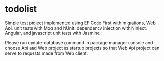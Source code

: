 # todolist
Simple test project implemented using EF Code First with migrations, Web Api, unit tests with Moq and NUnit, dependency injection with
Ninject, Angular, and javascript unit tests with Jasmine.  

Please run update-database command in package manager console and choose Api and Web project as startup projects so that Web Api project
can serve to requests made from Web client. 


